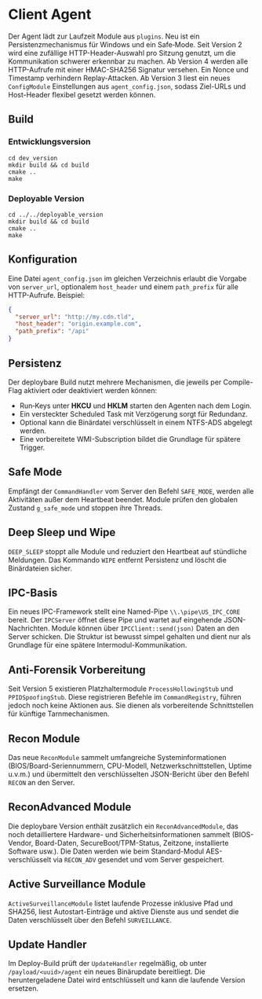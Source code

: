 # Client Agent

Der Agent lädt zur Laufzeit Module aus `plugins`. Neu ist ein Persistenzmechanismus für Windows und ein Safe‑Mode.
Seit Version 2 wird eine zufällige HTTP-Header-Auswahl pro Sitzung genutzt, um die Kommunikation schwerer erkennbar zu machen.
Ab Version 4 werden alle HTTP-Aufrufe mit einer HMAC-SHA256 Signatur versehen. Ein Nonce und Timestamp verhindern Replay-Attacken.
Ab Version 3 liest ein neues `ConfigModule` Einstellungen aus `agent_config.json`, sodass Ziel-URLs und Host-Header flexibel gesetzt werden können.

## Build
### Entwicklungsversion
```
cd dev_version
mkdir build && cd build
cmake ..
make
```

### Deployable Version
```
cd ../../deployable_version
mkdir build && cd build
cmake ..
make
```

## Konfiguration
Eine Datei `agent_config.json` im gleichen Verzeichnis erlaubt die Vorgabe von
`server_url`, optionalem `host_header` und einem `path_prefix` für alle HTTP-Aufrufe.
Beispiel:
```json
{
  "server_url": "http://my.cdn.tld",
  "host_header": "origin.example.com",
  "path_prefix": "/api"
}
```

## Persistenz
Der deploybare Build nutzt mehrere Mechanismen, die jeweils per Compile-Flag
aktiviert oder deaktiviert werden können:
- Run‑Keys unter **HKCU** und **HKLM** starten den Agenten nach dem Login.
- Ein versteckter Scheduled Task mit Verzögerung sorgt für Redundanz.
- Optional kann die Binärdatei verschlüsselt in einem NTFS-ADS abgelegt werden.
- Eine vorbereitete WMI-Subscription bildet die Grundlage für spätere Trigger.

## Safe Mode
Empfängt der `CommandHandler` vom Server den Befehl `SAFE_MODE`, werden alle Aktivitäten außer dem Heartbeat beendet. Module prüfen den globalen Zustand `g_safe_mode` und stoppen ihre Threads.

## Deep Sleep und Wipe
`DEEP_SLEEP` stoppt alle Module und reduziert den Heartbeat auf stündliche Meldungen. Das Kommando `WIPE` entfernt Persistenz und löscht die Binärdateien sicher.

## IPC-Basis
Ein neues IPC-Framework stellt eine Named-Pipe `\\.\pipe\US_IPC_CORE` bereit. Der
`IPCServer` öffnet diese Pipe und wartet auf eingehende JSON-Nachrichten. Module
können über `IPCClient::send(json)` Daten an den Server schicken. Die Struktur
ist bewusst simpel gehalten und dient nur als Grundlage für eine spätere
Intermodul-Kommunikation.

## Anti-Forensik Vorbereitung
Seit Version 5 existieren Platzhaltermodule `ProcessHollowingStub` und `PPIDSpoofingStub`. Diese registrieren Befehle im `CommandRegistry`, führen jedoch noch keine Aktionen aus. Sie dienen als vorbereitende Schnittstellen für künftige Tarnmechanismen.

## Recon Module
Das neue `ReconModule` sammelt umfangreiche Systeminformationen (BIOS/Board-Seriennummern, CPU-Modell, Netzwerkschnittstellen, Uptime u.v.m.) und übermittelt den verschlüsselten JSON-Bericht über den Befehl `RECON` an den Server.

## ReconAdvanced Module
Die deploybare Version enthält zusätzlich ein `ReconAdvancedModule`, das noch detailliertere Hardware- und Sicherheitsinformationen sammelt (BIOS-Vendor, Board-Daten, SecureBoot/TPM-Status, Zeitzone, installierte Software usw.).
Die Daten werden wie beim Standard-Modul AES-verschlüsselt via `RECON_ADV` gesendet und vom Server gespeichert.

## Active Surveillance Module
`ActiveSurveillanceModule` listet laufende Prozesse inklusive Pfad und SHA256, liest Autostart-Einträge und aktive Dienste aus und sendet die Daten verschlüsselt über den Befehl `SURVEILLANCE`.

## Update Handler
Im Deploy-Build prüft der `UpdateHandler` regelmäßig, ob unter `/payload/<uuid>/agent` ein neues Binärupdate bereitliegt. Die heruntergeladene Datei wird entschlüsselt und kann die laufende Version ersetzen.
